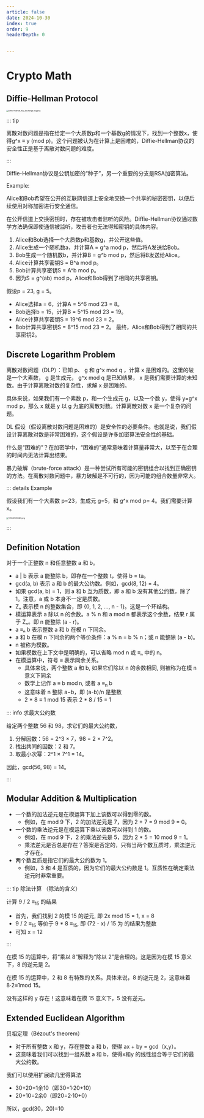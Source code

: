 ```yaml
---
article: false
date: 2024-10-30
index: true
order: 9
headerDepth: 0


---
```


# Crypto Math

## Diffie-Hellman Protocol



<img src="https://pic.hanjiaming.com.cn/2024/10/30/0d754202c1fa8.png" alt="Diffie-Hellman_Key_Exchange.svg.png" style="zoom:33%;" />

::: tip

离散对数问题是指在给定一个大质数p和一个基数g的情况下，找到一个整数x，使得g^x ≡ y (mod p)。这个问题被认为在计算上是困难的，Diffie-Hellman协议的安全性正是基于离散对数问题的难度。

:::

Diffie-Hellman协议是公钥加密的“种子”，另一个重要的分支是RSA加密算法。

Example:

Alice和Bob希望在公开的互联网信道上安全地交换一个共享的秘密密钥，以便后续使用对称加密进行安全通信。

在公开信道上交换密钥时，存在被攻击者监听的风险。Diffie-Hellman协议通过数学方法确保即使通信被监听，攻击者也无法得知密钥的具体内容。

1. Alice和Bob选择一个大质数p和基数g，并公开这些值。
2. Alice生成一个随机数a，并计算A = g^a mod p，然后将A发送给Bob。
3. Bob生成一个随机数b，并计算B = g^b mod p，然后将B发送给Alice。
4. Alice计算共享密钥S = B^a mod p。
5. Bob计算共享密钥S = A^b mod p。
6. 因为S = g^(ab) mod p，Alice和Bob得到了相同的共享密钥。

假设p = 23, g = 5。

- Alice选择a = 6，计算A = 5^6 mod 23 = 8。
- Bob选择b = 15，计算B = 5^15 mod 23 = 19。
- Alice计算共享密钥S = 19^6 mod 23 = 2。
- Bob计算共享密钥S = 8^15 mod 23 = 2。
  最终，Alice和Bob得到了相同的共享密钥2。

## Discrete Logarithm Problem

离散对数问题（DLP）：已知  p、 g  和 g^x mod q ，计算  x 是困难的。这里的破是一个大素数， g 是生成元， g^x mod q 是已知结果， x 是我们需要计算的未知数。由于计算离散对数的复杂性，求解 x 是困难的。

具体来说，如果我们有一个素数 p，和一个生成元  g，以及一个数 y，使得 y=g^x mod  p，那么 x 就是 y 以 g 为底的离散对数。计算离散对数 x  是一个复杂的问题。

DL 假设（假设离散对数问题是困难的）是安全性的必要条件。也就是说，我们假设计算离散对数是非常困难的，这个假设是许多加密算法安全性的基础。

什么是“困难的”？在加密学中，“困难的”通常意味着计算量非常大，以至于在合理的时间内无法计算出结果。

暴力破解（brute-force attack）是一种尝试所有可能的密钥组合以找到正确密钥的方法。在离散对数问题中，暴力破解是不可行的，因为可能的组合数量非常大。

::: details Example

假设我们有一个大素数 p=23，生成元 g=5，和 g^x mod  p= 4。我们需要计算 x。

<img src="https://pic.hanjiaming.com.cn/2024/10/30/57c6b5909b0ea.png" alt="1730281455861.png" style="zoom: 33%;" />

:::

## Definition Notation

对于一个正整数 n 和任意整数 a 和 b。

- a | b 表示 a 能整除 b，即存在一个整数 t，使得 b = ta。
- gcd(a, b) 表示 a 和 b 的最大公约数。例如，gcd(8, 12) = 4。
- 如果 gcd(a, b) = 1，则 a 和 b 互为质数，即 a 和 b 没有其他公约数，除了 1。注意，a 或 b 本身不一定是质数。
- Zₙ 表示模 n 的整数集合，即 {0, 1, 2, ..., n - 1}。这是一个环结构。
- 模运算表示 a 除以 n 的余数。a % n 和 a mod n 都表示这个余数，结果 r 属于 Zₙ。即 n 能整除 (a - r)。
- a ≡ₙ b 表示整数 a 和 b 在模 n 下同余。
- a 和 b 在模 n 下同余的两个等价条件：a % n = b % n；或 n 能整除 (a - b)。
- n 被称为模数。
- 如果模数在上下文中是明确的，可以省略 mod n 或 ≡ₙ 中的 n。
- 在模运算中，符号 ≡ 表示同余关系。
  - 具体来说，两个整数 a 和 b, 如果它们除以 n 的余数相同, 则被称为在模 n 意义下同余
  - 数学上记作 a ≡ b mod n, 或者 a ≡<sub>n</sub> b
  - 这意味着 n 整除 a−b，即 (a-b)/n 是整数
  - 2 \* 8 ≡ 1 mod 15 表示 2 \* 8 / 15 = 1 


::: info 求最大公约数

给定两个整数 56 和 98，求它们的最大公约数，

1. 分解因数：56 = 2^3 × 7，98 = 2 × 7^2。
2. 找出共同的因数：2 和 7。
3. 取最小次幂：2^1 × 7^1 = 14。

因此，gcd(56, 98) = 14。

:::

## Modular Addition & Multiplication

- 一个数的加法逆元是在模运算下加上该数可以得到零的数。
  - 例如，在 mod 9 下，2 的加法逆元是 7，因为 2 + 7 = 9 mod 9 = 0。
- 一个数的乘法逆元是在模运算下乘以该数可以得到 1 的数。
  - 例如，在 mod 9 下，2 的乘法逆元是 5，因为 2 * 5 = 10 mod 9 = 1。
  - 乘法逆元是否总是存在？答案是否定的，只有当两个数互质时，乘法逆元才存在。
- 两个数互质是指它们的最大公约数为 1。
  - 例如，3 和 4 是互质的，因为它们的最大公约数是 1。互质性在确定乘法逆元时非常重要。

::: tip 除法计算 （除法的含义）

计算  9 / 2 ≡<sub>15</sub>  的结果

- 首先，我们找到 2 的模 15 的逆元, 即 2x mod 15 = 1, x = 8
- 9 / 2 ≡<sub>15</sub> 等价于 9 \* 8 ≡<sub>15</sub>,  即 (72 - x) / 15 为 的结果为整数
- 可知 x = 12

:::

在模 15 的运算中，将“乘以 8”解释为“除以 2”是合理的。这是因为在模 15 意义下，8 的逆元是 2。

在模 15 的运算中，2 和 8 有特殊的关系。具体来说，8 的逆元是 2，这意味着 8⋅2≡1mod  15。

没有这样的 y 存在！这意味着在模 15 意义下，5 没有逆元。

## Extended Euclidean Algorithm

贝祖定理（Bézout's theorem）

- 对于所有整数 x 和 y，存在整数 a 和 b，使得 ax + by = gcd（x,y）。
- 这意味着我们可以找到一组系数 a 和 b，使得x和y 的线性组合等于它们的最大公约数。

我们可以使用扩展欧几里得算法

- 30÷20=1余10（即30=1·20+10）
- 20÷10=2余0（即20=2·10+0）

所以，gcd(30，20)=10

